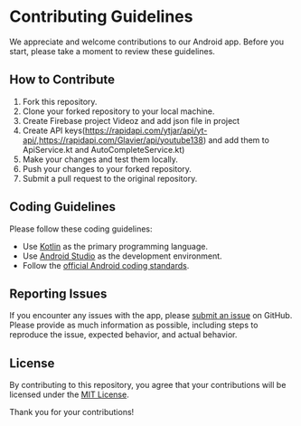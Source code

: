# Contributing Guidelines

We appreciate and welcome contributions to our Android app. Before you start, please take a moment to review these guidelines.

## How to Contribute

1. Fork this repository.
2. Clone your forked repository to your local machine.
3. Create Firebase project Videoz and add json file in project
4. Create API keys(https://rapidapi.com/ytjar/api/yt-api/,https://rapidapi.com/Glavier/api/youtube138) and add them to ApiService.kt and AutoCompleteService.kt)
5. Make your changes and test them locally.
6. Push your changes to your forked repository.
7. Submit a pull request to the original repository.

## Coding Guidelines

Please follow these coding guidelines:

- Use [Kotlin](https://kotlinlang.org/) as the primary programming language.
- Use [Android Studio](https://developer.android.com/studio) as the development environment.
- Follow the [official Android coding standards](https://developer.android.com/kotlin/style-guide).

## Reporting Issues

If you encounter any issues with the app, please [submit an issue](https://github.com/yourusername/yourapp/issues) on GitHub. Please provide as much information as possible, including steps to reproduce the issue, expected behavior, and actual behavior.

## License

By contributing to this repository, you agree that your contributions will be licensed under the [MIT License](https://opensource.org/licenses/MIT).

Thank you for your contributions!
